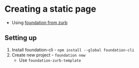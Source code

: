 # Creating a static page
* Using [foundation from zurb](http://foundation.zurb.com/)
## Setting up
1. Install foundation-cli - `npm install --global foundation-cli`
1. Create new project - `foundation new`
    * Use `foundation-zurb-template`
